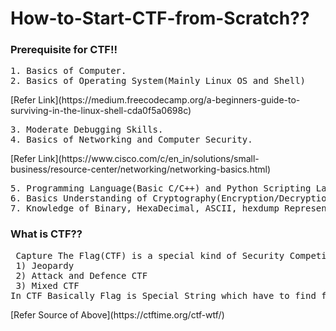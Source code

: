 # How-to-Start-CTF-from-Scratch??



<h3>Prerequisite for CTF!!</h3>
<pre>
1. Basics of Computer.
2. Basics of Operating System(Mainly Linux OS and Shell)
</pre>
[Refer Link](https://medium.freecodecamp.org/a-beginners-guide-to-surviving-in-the-linux-shell-cda0f5a0698c) 
<pre>
3. Moderate Debugging Skills.
4. Basics of Networking and Computer Security.
</pre>
[Refer Link](https://www.cisco.com/c/en_in/solutions/small-business/resource-center/networking/networking-basics.html)
<pre>
5. Programming Language(Basic C/C++) and Python Scripting Language.
6. Basics Understanding of Cryptography(Encryption/Decryption).
7. Knowledge of Binary, HexaDecimal, ASCII, hexdump Representation.
</pre>


<h3>What is CTF??</h3>
<pre>
 Capture The Flag(CTF) is a special kind of Security Competitions. There are Three common type of CTFs:
 1) Jeopardy
 2) Attack and Defence CTF
 3) Mixed CTF
In CTF Basically Flag is Special String which have to find for points.
</pre>
[Refer Source of Above](https://ctftime.org/ctf-wtf/)<br>
 



